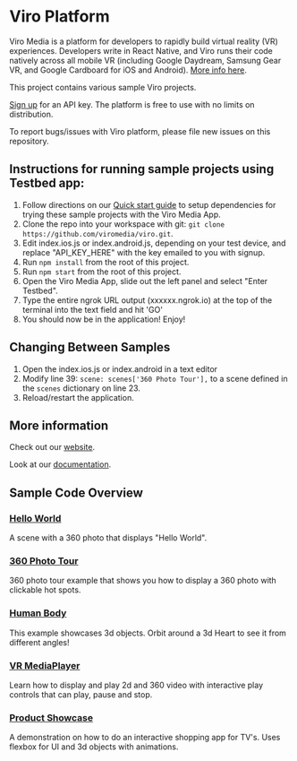 # Viro Platform
Viro Media is a platform for developers to rapidly build virtual reality (VR) experiences. Developers write in React Native, and Viro runs their code natively across all mobile VR (including Google Daydream, Samsung Gear VR, and Google Cardboard for iOS and Android). [More info here](http://docs.viromedia.com/).

This project contains various sample Viro projects.

[Sign up](https://viromedia.com/signup) for an API key. The platform is free to use with no limits on distribution.

To report bugs/issues with Viro platform, please file new issues on this repository.

## Instructions for running sample projects using Testbed app:

1. Follow directions on our [Quick start guide](http://docs.viromedia.com/v1.0.0/docs/quick-start) to setup dependencies for trying these sample projects with the Viro Media App.
2. Clone the repo into your workspace with git: `git clone https://github.com/viromedia/viro.git`.
3. Edit index.ios.js or index.android.js, depending on your test device, and replace "API_KEY_HERE" with the key emailed to you with signup.
4. Run `npm install` from the root of this project.
5. Run `npm start` from the root of this project.
6. Open the Viro Media App, slide out the left panel and select "Enter Testbed".
7. Type the entire ngrok URL output (xxxxxx.ngrok.io) at the top of the terminal into the text field and hit 'GO'
8. You should now be in the application! Enjoy!

## Changing Between Samples

1. Open the index.ios.js or index.android in a text editor
2. Modify line 39: `scene: scenes['360 Photo Tour'],` to a scene defined in the `scenes` dictionary on line 23.
3. Reload/restart the application.

## More information

Check out our [website](http://www.viromedia.com/).

Look at our [documentation](http://docs.viromedia.com/).

## Sample Code Overview

### [Hello World](https://github.com/viromedia/viro/tree/master/js/HelloWorld)
A scene with a 360 photo that displays "Hello World".
### [360 Photo Tour](https://github.com/viromedia/viro/tree/master/js/360PhotoTour)
360 photo tour example that shows you how to display a 360 photo with clickable hot spots.
### [Human Body](https://github.com/viromedia/viro/tree/master/js/HumanBody)
This example showcases 3d objects. Orbit around a 3d Heart to see it from different angles!
### [VR MediaPlayer](https://github.com/viromedia/viro/tree/master/js/ViroMediaPlayer)
Learn how to display and play 2d and 360 video with interactive play controls that can play, pause and stop.
### [Product Showcase](https://github.com/viromedia/viro/tree/master/js/ProductShowcase)
A demonstration on how to do an interactive shopping app for TV's. Uses flexbox for UI and 3d objects with animations.





